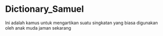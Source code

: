 # Dictionary_Samuel
Ini adalah kamus untuk mengartikan suatu singkatan yang biasa digunakan oleh anak muda jaman sekarang
